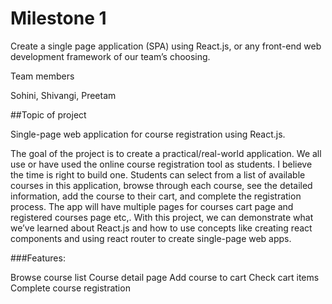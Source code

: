 # Milestone 1

Create a single page application (SPA) using React.js, or any front-end web development framework of our team’s choosing.

Team members

Sohini,
Shivangi, 
Preetam



##Topic of project

Single-page web application for course registration using React.js.

The goal of the project is to create a practical/real-world application. We all use or have used the online course registration tool as students. I believe the time is right to build one. Students can select from a list of available courses in this application, browse through each course, see the detailed information, add the course to their cart, and complete the registration process. The app will have multiple pages for courses cart page and registered courses page etc,. With this project, we can demonstrate what we’ve learned about React.js and how to use concepts like creating react components and using react router to create single-page web apps.

###Features:

Browse course list
Course detail page
Add course to cart
Check cart items
Complete course registration

